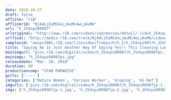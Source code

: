 ```yaml
---
date: 2018-10-27
draft: false
affsite: "r18"
afflinkr18: "NjA4LjEuMS4xLjAuMC4wLjAuMA"
url: "h_254spz00987"
urloriginal: "http://www.r18.com/videos/vod/movies/detail/-/id=h_254spz00987"
urlfinal: "http://media.r18.com/track/NjA4LjEuMS4xLjAuMC4wLjAuMA/videos/vod/movies/detail/-/id=h_254spz00987"
samplevid: "awspv3001.r18.com/litevideo/freepv/h/h_2/h_254spz987/h_254spz987_dmb_w.mp4"
title: "Saying No Is Just Another Way Of Saying Yes!! This Cleaning Lady Had Such A Voluptuous Ass That I Had To Give Her The Molester Treatment While She Cleaned"
mainimgurl: "pics.r18.com/digital/video/h_254spz00987/h_254spz00987ps.jpg"
mainimgs: "h_254spz00987ps.jpg"
releasedate: "Mar. 20, 2018"
duration: 88
productioncomp: "STAR PARADISE"
girls: ['----']
categories: ['Mature Woman', 'Various Worker', 'Groping', 'Hi-Def']
imgurls: ['pics.r18.com/digital/video/h_254spz00987/h_254spz00987jp-1.jpg', 'pics.r18.com/digital/video/h_254spz00987/h_254spz00987jp-2.jpg', 'pics.r18.com/digital/video/h_254spz00987/h_254spz00987jp-3.jpg', 'pics.r18.com/digital/video/h_254spz00987/h_254spz00987jp-4.jpg', 'pics.r18.com/digital/video/h_254spz00987/h_254spz00987jp-5.jpg', 'pics.r18.com/digital/video/h_254spz00987/h_254spz00987jp-6.jpg', 'pics.r18.com/digital/video/h_254spz00987/h_254spz00987jp-7.jpg', 'pics.r18.com/digital/video/h_254spz00987/h_254spz00987jp-8.jpg', 'pics.r18.com/digital/video/h_254spz00987/h_254spz00987jp-9.jpg', 'pics.r18.com/digital/video/h_254spz00987/h_254spz00987jp-10.jpg', 'pics.r18.com/digital/video/h_254spz00987/h_254spz00987jp-11.jpg', 'pics.r18.com/digital/video/h_254spz00987/h_254spz00987jp-12.jpg', 'pics.r18.com/digital/video/h_254spz00987/h_254spz00987jp-13.jpg', 'pics.r18.com/digital/video/h_254spz00987/h_254spz00987jp-14.jpg', 'pics.r18.com/digital/video/h_254spz00987/h_254spz00987jp-15.jpg', 'pics.r18.com/digital/video/h_254spz00987/h_254spz00987jp-16.jpg', 'pics.r18.com/digital/video/h_254spz00987/h_254spz00987jp-17.jpg', 'pics.r18.com/digital/video/h_254spz00987/h_254spz00987jp-18.jpg', 'pics.r18.com/digital/video/h_254spz00987/h_254spz00987jp-19.jpg', 'pics.r18.com/digital/video/h_254spz00987/h_254spz00987jp-20.jpg']
imgs: ['h_254spz00987jp-1.jpg', 'h_254spz00987jp-2.jpg', 'h_254spz00987jp-3.jpg', 'h_254spz00987jp-4.jpg', 'h_254spz00987jp-5.jpg', 'h_254spz00987jp-6.jpg', 'h_254spz00987jp-7.jpg', 'h_254spz00987jp-8.jpg', 'h_254spz00987jp-9.jpg', 'h_254spz00987jp-10.jpg', 'h_254spz00987jp-11.jpg', 'h_254spz00987jp-12.jpg', 'h_254spz00987jp-13.jpg', 'h_254spz00987jp-14.jpg', 'h_254spz00987jp-15.jpg', 'h_254spz00987jp-16.jpg', 'h_254spz00987jp-17.jpg', 'h_254spz00987jp-18.jpg', 'h_254spz00987jp-19.jpg', 'h_254spz00987jp-20.jpg']
---
```

